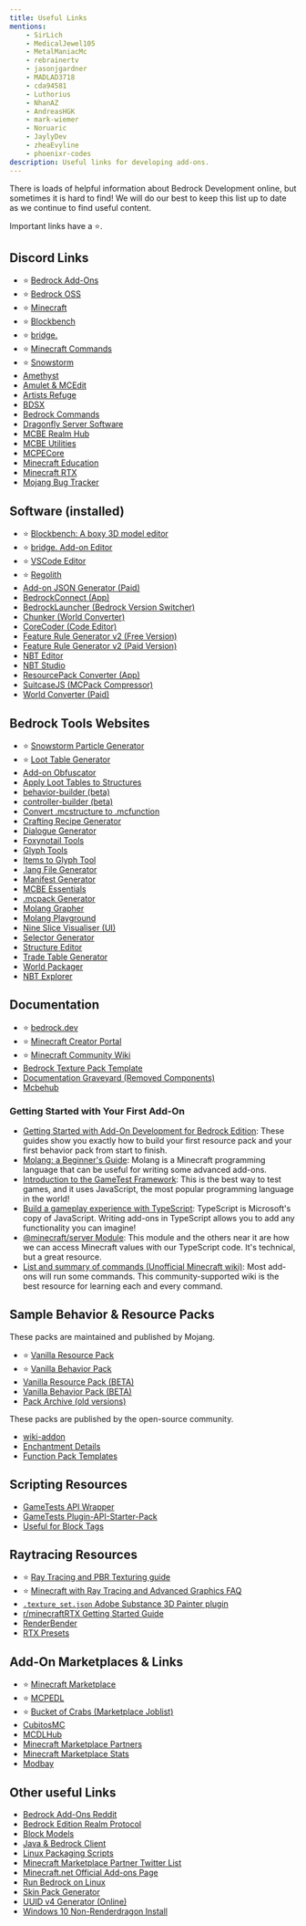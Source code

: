 ```yaml
---
title: Useful Links
mentions:
    - SirLich
    - MedicalJewel105
    - MetalManiacMc
    - rebrainertv
    - jasonjgardner
    - MADLAD3718
    - cda94581
    - Luthorius
    - NhanAZ
    - AndreasHGK
    - mark-wiemer
    - Noruaric
    - JaylyDev
    - zheaEvyline
    - phoenixr-codes
description: Useful links for developing add-ons.
---
```


There is loads of helpful information about Bedrock Development online, but sometimes it is hard to find! We will do our best to keep this list up to date as we continue to find useful content.

Important links have a ⭐.

## Discord Links

-   ⭐ [Bedrock Add-Ons](https://discord.gg/46JUdQb)
-   ⭐ [Bedrock OSS](https://discord.gg/XjV87YN)
-   ⭐ [Minecraft](https://discord.gg/minecraft)
-   ⭐ [Blockbench](http://discord.gg/fZQbxbg)
-   ⭐ [bridge.](https://discord.gg/NxKuWuA)
-   ⭐ [Minecraft Commands](https://discord.gg/QAFXFtZ)
-   ⭐️ [Snowstorm](https://discord.gg/W9d78Z8AvM)
-   [Amethyst](https://discord.gg/Cxrj9UXnDB)
-   [Amulet & MCEdit](https://discord.gg/dSnwqQf)
-   [Artists Refuge](https://discord.gg/aVXbPCdRr3)
-   [BDSX](https://discord.gg/8UhbaDwFMh)
-   [Bedrock Commands](https://discord.gg/vV29d6rJcj)
-   [Dragonfly Server Software](https://discord.gg/U4kFWHhTNR)
-   [MCBE Realm Hub](https://discord.gg/pCkYPvSGC8)
-   [MCBE Utilities](https://discord.gg/9S4aKh684W)
-   [MCPECore](https://discord.com/invite/N3e6exUQGs)
-   [Minecraft Education](https://discord.gg/7fSQBdx)
-   [Minecraft RTX](http://discord.gg/vNWc3Hh)
-   [Mojang Bug Tracker](https://discord.gg/rpCyfKV)

## Software (installed)

-   ⭐ [Blockbench: A boxy 3D model editor](https://blockbench.net/)
-   ⭐ [bridge. Add-on Editor](https://bridge-core.github.io/)
-   ⭐ [VSCode Editor](https://code.visualstudio.com/)
-   ⭐ [Regolith](https://github.com/Bedrock-OSS/regolith)
-   [Add-on JSON Generator (Paid)](https://kaifireborn.itch.io/add-on-json-generator)
-   [BedrockConnect (App)](https://bedrockconnect.bedrockhub.io)
-   [BedrockLauncher (Bedrock Version Switcher)](https://bedrocklauncher.github.io/)
-   [Chunker (World Converter)](https://chunker.app/)
-   [CoreCoder (Code Editor)](https://hanprog.itch.io/core-coder)
-   [Feature Rule Generator v2 (Free Version)](https://drive.google.com/file/d/1rwQTtzgpWiqCS9ecO_j-qcxjdQvWSXgi/view)
-   [Feature Rule Generator v2 (Paid Version)](https://machine-builder.itch.io/frg-v2)
-   [NBT Editor](https://www.universalminecrafteditor.com/)
-   [NBT Studio](https://github.com/tryashtar/nbt-studio)
-   [ResourcePack Converter (App)](https://converter.bedrockhub.io)
-   [SuitcaseJS (MCPack Compressor)](https://github.com/TBroz15/SuitcaseJS)
-   [World Converter (Paid)](https://www.universalminecraftconverter.com/download)

## Bedrock Tools Websites

-   ⭐ [Snowstorm Particle Generator](https://jannisx11.github.io/snowstorm/)
-   ⭐ [Loot Table Generator](https://bedrock-oss.github.io/bedrock-loot-gen/)
-   [Add-on Obfuscator](https://tools.pixelpoly.co/obfuscator)
-   [Apply Loot Tables to Structures](https://mcbe-essentials.github.io/structure-editor/loot-tabler)
-   [behavior-builder (beta)](https://stirante.com/behavior/index)
-   [controller-builder (beta)](https://stirante.com/controller/index)
-   [Convert .mcstructure to .mcfunction](https://mcbe-essentials.github.io/structure-to-function/)
-   [Crafting Recipe Generator](https://crafting.thedestruc7i0n.ca/)
-   [Dialogue Generator](https://mcbe-essentials.github.io/dialogue-editor/)
-   [Foxynotail Tools](https://www.foxynotail.com/tools/)
-   [Glyph Tools](https://nhanaz.github.io/glyph/)
-   [Items to Glyph Tool](https://minato-mba.github.io/content/Items%20to%20Glyph.html)
-   [.lang File Generator](https://solveddev.github.io/AnyLanguage/)
-   [Manifest Generator](https://tools.pixelpoly.co/manifest-generator)
-   [MCBE Essentials](https://mcbe-essentials.github.io/)
-   [.mcpack Generator](https://mcbe-essentials.github.io/instant-pack/)
-   [Molang Grapher](https://jannisx11.github.io/molang-grapher/)
-   [Molang Playground](https://bridge-core.github.io/molang-playground/)
-   [Nine Slice Visualiser (UI)](https://minato-mba.github.io/content/9slice.html)
-   [Selector Generator](https://mcbe-essentials.github.io/selector-generator/)
-   [Structure Editor](https://mcbe-essentials.github.io/structure-editor/)
-   [Trade Table Generator](https://mcbe-essentials.github.io/trade-table-editor/)
-   [World Packager](https://mcbe-essentials.github.io/world-packager/)
-   [NBT Explorer](https://phoenixr-codes.github.io/mcnbt/)

## Documentation

-   ⭐ [bedrock.dev](https://bedrock.dev/)
-   ⭐ [Minecraft Creator Portal](https://docs.microsoft.com/en-us/minecraft/creator/)
-   ⭐ [Minecraft Community Wiki](https://minecraft.wiki)
-   [Bedrock Texture Pack Template](https://github.com/Brennian/BedrockTexturesTemplate)
-   [Documentation Graveyard (Removed Components)](https://gist.github.com/destruc7i0n/ea1a6a7f97f0986d9326c58246f96fa3)
-   [Mcbehub](https://mcbehub.com/category/realmdocs)

### Getting Started with Your First Add-On

-   [Getting Started with Add-On Development for Bedrock Edition](https://learn.microsoft.com/en-us/minecraft/creator/documents/gettingstarted): These guides show you exactly how to build your first resource pack and your first behavior pack from start to finish.
-   [Molang: a Beginner's Guide](https://learn.microsoft.com/en-us/minecraft/creator/documents/molangbeginnersguide): Molang is a Minecraft programming language that can be useful for writing some advanced add-ons.
-   [Introduction to the GameTest Framework](https://learn.microsoft.com/en-us/minecraft/creator/documents/gametestgettingstarted): This is the best way to test games, and it uses JavaScript, the most popular programming language in the world!
-   [Build a gameplay experience with TypeScript](https://learn.microsoft.com/en-us/minecraft/creator/documents/scriptinggettingstarted): TypeScript is Microsoft's copy of JavaScript. Writing add-ons in TypeScript allows you to add any functionality you can imagine!
-   [@minecraft/server Module](https://learn.microsoft.com/en-us/minecraft/creator/scriptapi/mojang-minecraft/mojang-minecraft): This module and the others near it are how we can access Minecraft values with our TypeScript code. It's technical, but a great resource.
-   [List and summary of commands (Unofficial Minecraft wiki)](https://minecraft.wiki/w/Commands#List_and_summary_of_commands): Most add-ons will run some commands. This community-supported wiki is the best resource for learning each and every command.

## Sample Behavior & Resource Packs

These packs are maintained and published by Mojang.

-   ⭐ [Vanilla Resource Pack](https://aka.ms/resourcepacktemplate)
-   ⭐ [Vanilla Behavior Pack](https://aka.ms/behaviorpacktemplate)
-   [Vanilla Resource Pack (BETA)](https://aka.ms/MinecraftBetaResources)
-   [Vanilla Behavior Pack (BETA)](https://aka.ms/MinecraftBetaBehaviors)
-   [Pack Archive (old versions)](https://bedrock.dev/packs)

These packs are published by the open-source community.

-   [wiki-addon](https://github.com/Bedrock-OSS/wiki-addon)
-   [Enchantment Details](https://github.com/supercam19/EnchantmentDetails)
-   [Function Pack Templates](https://github.com/BedrockCommands/developer-packs)

## Scripting Resources

-   [GameTests API Wrapper](https://github.com/notbeer/Framework-Wrapper)
-   [GameTests Plugin-API-Starter-Pack](https://github.com/MajestikButter/Plugin-API-Starter-Pack)
-   [Useful for Block Tags](https://mcpedl.com/debug-stick/)

## Raytracing Resources

-   ⭐ [Ray Tracing and PBR Texturing guide](https://docs.microsoft.com/en-us/minecraft/creator/documents/rtxgettingstarted)
-   ⭐ [Minecraft with Ray Tracing and Advanced Graphics FAQ](https://help.minecraft.net/hc/en-us/articles/4408865164173-Minecraft-with-Ray-Tracing-and-Advanced-Graphics-FAQ)
-   [`.texture_set.json` Adobe Substance 3D Painter plugin](https://github.com/jasonjgardner/painter-plugin-texture-set-json)
-   [r/minecraftRTX Getting Started Guide](https://www.reddit.com/r/minecraftRTX/comments/iq3lkl/getting_startedhelpful_guidesresource_packs/)
-   [RenderBender](https://github.com/SpeedyCodes/RenderBender)
-   [RTX Presets](https://discord.com/channels/691547840463241267/919021996271108108)

## Add-On Marketplaces & Links

-   ⭐ [Minecraft Marketplace](https://www.minecraft.net/en-us/catalog)
-   ⭐ [MCPEDL](http://mcpedl.com/?cookie_check=1)
-   ⭐ [Bucket of Crabs (Marketplace Joblist)](https://www.bucketofcrabs.net/)
-   [CubitosMC](https://www.cubitosmc.com/)
-   [MCDLHub](https://mcdlhub.com/)
-   [Minecraft Marketplace Partners](https://www.playthismap.com/partners)
-   [Minecraft Marketplace Stats](https://mcmarketstats.miste.fr/globalStats/)
-   [Modbay](https://modbay.org/)

## Other useful Links

-   [Bedrock Add-Ons Reddit](https://www.reddit.com/r/BedrockAddons/)
-   [Bedrock Edition Realm Protocol](https://github.com/NobUwU/BeRP)
-   [Block Models](https://blockmodels.com/)
-   [Java & Bedrock Client](https://github.com/kennyvv/Alex)
-   [Linux Packaging Scripts](https://github.com/ChristopherHX/linux-packaging-scripts)
-   [Minecraft Marketplace Partner Twitter List](https://twitter.com/i/lists/1191945551853629442?s=09)
-   [Minecraft.net Official Add-ons Page](https://www.minecraft.net/en-us/addons)
-   [Run Bedrock on Linux](https://github.com/Element-0/ElementZero)
-   [Skin Pack Generator](https://github.com/MedicalJewel105/bedrock-skin-pack-generator)
-   [UUID v4 Generator (Online)](https://www.uuidgenerator.net/version4)
-   [Windows 10 Non-Renderdragon Install](https://support.playhive.com/windows-10-installing-non-renderdragon-clients/)
